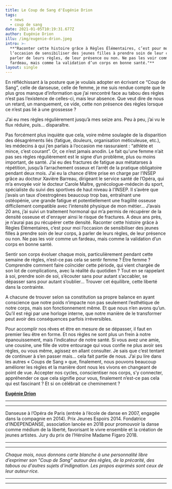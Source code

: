 ```yaml
---
title: Le Coup de Sang d'Eugénie Drion
tags:
  - news
  - coup de sang
date: 2021-01-05T10:19:31.677Z
author: Eugénie Drion
illu: /img/eugenie-drion.jpeg
intro: >-
  **"Raconter cette histoire grâce à Règles Élémentaires, c’est pour moi
  l’occasion de sensibiliser des jeunes filles à prendre soin de leur corps, à
  parler de leurs règles, de leur présence ou non. Ne pas les voir comme un
  fardeau, mais comme la validation d’un corps en bonne santé."**
layout: single
---
```

En réfléchissant à la posture que je voulais adopter en écrivant ce “Coup de Sang”, celle de danseuse, celle de femme, je me suis rendue compte que le plus gros manque d’information que j’ai rencontré face au tabou des règles n’est pas l’existence de celles-ci, mais leur absence. Que veut dire de nous un retard, un manquement, ce vide, cette non présence des règles lorsque ce n’est pas lié à une grossesse ?

J’ai eu mes règles régulièrement jusqu’à mes seize ans. Peu à peu, j’ai vu le flux réduire, puis… disparaître.

Pas forcément plus inquiète que cela, voire même soulagée de la disparition des désagréments liés (fatigue, douleurs, organisation méticuleuse, etc.), les médecins à qui j’en parlais à l’occasion me rassuraient : “athlète et mince, c’est courant”. Or, ce n’est jamais anodin. Le fait qu'une femme n’ait pas ses règles régulièrement est le signe d’un problème, plus ou moins important, de santé. J’ai eu des fractures de fatigue aux métatarses à répétition, jusqu’à l’arrachement osseux et l’arrêt de la pratique obligatoire pendant deux mois. J’ai eu la chance d’être prise en charge par l’INSEP grâce au docteur Xavière Barreau, dirigeant le service santé de l’Opéra, qui m’a envoyée voir le docteur Carole Maître, gynécologue-médecin du sport, spécialiste du suivi des sportives de haut niveau à l'INSEP. Il s’avère que j’avais un taux d’oestrogènes beaucoup trop bas, entraînant une ostéopénie, une grande fatigue et potentiellement une fragilité osseuse difficilement compatible avec l’intensité physique de mon métier… J’avais 20 ans, j’ai suivi un traitement hormonal qui m’a permis de récupérer de la densité osseuse et d'enrayer ainsi le risque de fractures. A deux ans près, je n’aurai pas pu récupérer cette densité. Raconter cette histoire grâce à Règles Élémentaires, c’est pour moi l’occasion de sensibiliser des jeunes filles à prendre soin de leur corps, à parler de leurs règles, de leur présence ou non. Ne pas les voir comme un fardeau, mais comme la validation d’un corps en bonne santé.

Sentir son corps évoluer chaque mois, particulièrement pendant cette semaine de règles, n’est-ce pas cela se sentir femme ? Être femme ? Comprendre comment faire coïncider cette période, qui vient chargée de son lot de complications, avec la réalité du quotidien ? Tout en se rappelant à soi, prendre soin de soi, s’écouter sans pour autant s’accabler, se dépasser sans pour autant s’oublier… Trouver cet équilibre, cette liberté dans la contrainte.

A chacune de trouver selon sa constitution sa propre balance en ayant conscience que notre poids n’impacte non pas seulement l’esthétique de notre corps, mais son fonctionnement même. Et que nous n’en avons qu’un. Qu’il est régi par une horloge interne, que notre manière de le transformer peut avoir des conséquences parfois irréversibles.

Pour accomplir nos rêves et être en mesure de se dépasser, il faut en premier lieu être en forme. Et nos règles ne sont plus un frein à notre épanouissement, mais l’indicateur de notre santé. Si vous avez une amie, une cousine, une fille de votre entourage qui vous confie ne plus avoir ses règles, ou vous même, agissez en allant consulter. Je sais que c’est tentant de continuer à s’en passer mais… cela fait partie de nous. J’ai pu lire dans les autres « Coups de Sang » que, finalement, nous pouvons beaucoup améliorer les règles et la manière dont nous les vivons en changeant de point de vue. Accepter nos cycles, conscientiser nos corps, s’y connecter, appréhender ce que cela signifie pour vous, finalement n’est-ce pas cela qui est fascinant ? Et si on célébrait ce cheminement ?

****[**Eugénie Drion**](https://www.operadeparis.fr/artistes/eugenie-drion)****

- - -

- - -

Danseuse à l’Opéra de Paris (entrée à l’école de danse en 2007, engagée dans la compagnie en 2014). Prix Jeunes Espoirs 2014. Fondatrice d’INDEPENDANSE, association lancée en 2018 pour promouvoir la danse comme médium de la liberté, favorisant le vivre ensemble et la création de jeunes artistes. Jury du prix de l’Héroïne Madame Figaro 2018. 

- - -

- - -

_Chaque mois, nous donnons carte blanche à une personnalité libre d’exprimer son "Coup de Sang" autour des règles, de la précarité, des tabous ou d'autres sujets d'indignation. Les propos exprimés sont ceux de leur auteur·rice._

- - -

- - -
